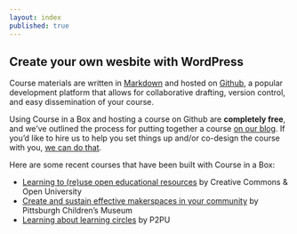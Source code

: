 ```yaml
---
layout: index
published: true
---
```


## Create your own wesbite with WordPress

Course materials are written in [Markdown](https://www.markdownguide.org/) and hosted on [Github](https://www.github.com), a popular development platform that allows for collaborative drafting, version control, and easy dissemination of your course.

Using Course in a Box and hosting a course on Github are **completely free**, and we’ve outlined the process for putting together a course [on our blog](https://info.p2pu.org/2019/05/16/creating-an-open-course-with-p2pu/). If you’d like to hire us to help you set things up and/or co-design the course with you, [we can do that](https://www.p2pu.org/en/work-with-us/). 


Here are some recent courses that have been built with Course in a Box:

- [Learning to (re)use open educational resources](http://www.exploerercourse.org/) by Creative Commons & Open University
- [Create and sustain effective makerspaces in your community](http://p2pu.github.io/makingandlearning/) by Pittsburgh Children’s Museum
- [Learning about learning circles](https://p2pu.github.io/facilitate-course/) by P2PU
